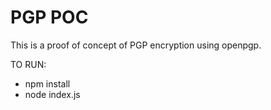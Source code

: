 # PGP POC
This is a proof of concept of PGP encryption using openpgp.

TO RUN:
- npm install
- node index.js
